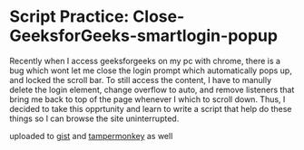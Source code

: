 # Script Practice: Close-GeeksforGeeks-smartlogin-popup
Recently when I access geeksforgeeks on my pc with chrome, there is a bug which wont let me close the login prompt which automatically pops up, and locked the scroll bar. To still access the content, I have to manully delete the login element, change overflow to auto, and remove listeners that bring me back to top of the page whenever I which to scroll down. 
Thus, I decided to take this opprtunity and learn to write a script that help do these things so I can browse the site uninterrupted.

uploaded to [gist](https://gist.github.com/kiraliu7/882ba8417ddad8c7d363e0a4b89192b5) and [tampermonkey]() as well

